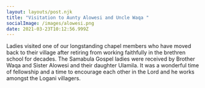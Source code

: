 ```yaml
---
layout: layouts/post.njk
title: "Visitation to Aunty Alowesi and Uncle Waqa "
socialImage: /images/alowesi.png
date: 2021-03-23T10:12:56.999Z
---
```

Ladies visited one of our longstanding chapel members who have moved back to their village after retiring from working faithfully in the brethren school for decades. The Samabula Gospel ladies were received by Brother Waqa and Sister Alowesi and their daughter Ulamila. It was a wonderful time of fellowship and a time to encourage each other in the Lord and he works amongst the Logani villagers.